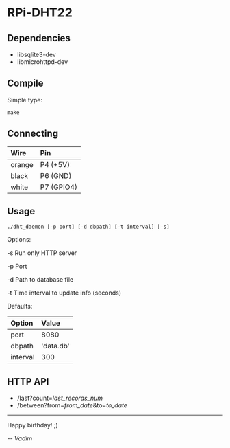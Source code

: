 RPi-DHT22
=========

Dependencies
------------

- libsqlite3-dev
- libmicrohttpd-dev

Compile
-------
Simple type:
    
    make
 
Connecting
----------

| Wire   | Pin        |
|:-------|:-----------|
| orange | P4 (+5V)   |
| black  | P6 (GND)   |
| white  | P7 (GPIO4) |

Usage
-----

    ./dht_daemon [-p port] [-d dbpath] [-t interval] [-s]

Options:

-s	Run only HTTP server

-p  Port

-d  Path to database file

-t  Time interval to update info (seconds)

Defaults:

| Option    | Value      |
|:----------|:-----------|
| port      | 8080       |
| dbpath    | 'data.db'  |
| interval  | 300        |

HTTP API
--------

- /last?count=*last_records_num*
- /between?from=*from_date*&to=*to_date*

- - -

Happy birthday! ;)

*-- Vadim*
